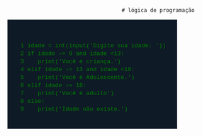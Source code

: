                                         # lógica de programação


![site-sobre-LP](site_LP_vFinal/img/sitelp.png)

